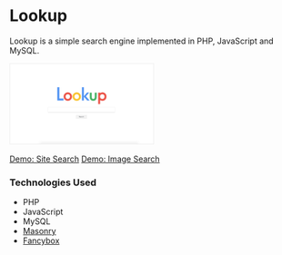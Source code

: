 # Lookup

Lookup is a simple search engine implemented in PHP, JavaScript and MySQL.

<img src="assets/images/screen.png" style="border: 1px solid #eee; width:50%; max-width:300px">

[Demo: Site Search](http://techlab.studio/lookup/search.php?term=arts&type=sites)
[Demo: Image Search](http://techlab.studio/lookup/search.php?term=dog&type=images&page=4)



### Technologies Used ###

- PHP
- JavaScript
- MySQL
- [Masonry](https://masonry.desandro.com/) 
- [Fancybox](http://fancyapps.com/fancybox/3/)